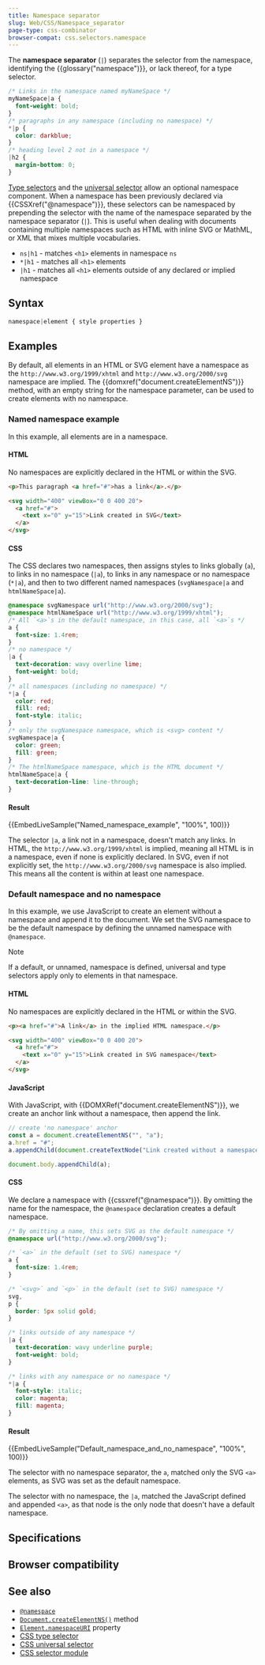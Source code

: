 ```yaml
---
title: Namespace separator
slug: Web/CSS/Namespace_separator
page-type: css-combinator
browser-compat: css.selectors.namespace
---
```




The **namespace separator** (`|`) separates the selector from the namespace, identifying the {{glossary("namespace")}}, or lack thereof, for a type selector.

```css
/* Links in the namespace named myNameSpace */
myNameSpace|a {
  font-weight: bold;
}
/* paragraphs in any namespace (including no namespace) */
*|p {
  color: darkblue;
}
/* heading level 2 not in a namespace */
|h2 {
  margin-bottom: 0;
}
```

[Type selectors](/Web/CSS/Type_selectors) and the [universal selector](/Web/CSS/Universal_selectors) allow an optional namespace component. When a namespace has been previously declared via {{CSSXref("@namespace")}}, these selectors can be namespaced by prepending the selector with the name of the namespace separated by the namespace separator (`|`). This is useful when dealing with documents containing multiple namespaces such as HTML with inline SVG or MathML, or XML that mixes multiple vocabularies.

- `ns|h1` - matches `<h1>` elements in namespace `ns`
- `*|h1` - matches all `<h1>` elements
- `|h1` - matches all `<h1>` elements outside of any declared or implied namespace

## Syntax

```css
namespace|element { style properties }
```

## Examples

By default, all elements in an HTML or SVG element have a namespace as the `http://www.w3.org/1999/xhtml` and `http://www.w3.org/2000/svg` namespace are implied. The {{domxref("document.createElementNS")}} method, with an empty string for the namespace parameter, can be used to create elements with no namespace.

### Named namespace example

In this example, all elements are in a namespace.

#### HTML

No namespaces are explicitly declared in the HTML or within the SVG.

```html
<p>This paragraph <a href="#">has a link</a>.</p>

<svg width="400" viewBox="0 0 400 20">
  <a href="#">
    <text x="0" y="15">Link created in SVG</text>
  </a>
</svg>
```

#### CSS

The CSS declares two namespaces, then assigns styles to links globally (`a`), to links in no namespace (`|a`), to links in any namespace or no namespace (`*|a`), and then to two different named namespaces (`svgNamespace|a` and `htmlNameSpace|a`).

```css
@namespace svgNamespace url("http://www.w3.org/2000/svg");
@namespace htmlNameSpace url("http://www.w3.org/1999/xhtml");
/* All `<a>`s in the default namespace, in this case, all `<a>`s */
a {
  font-size: 1.4rem;
}
/* no namespace */
|a {
  text-decoration: wavy overline lime;
  font-weight: bold;
}
/* all namespaces (including no namespace) */
*|a {
  color: red;
  fill: red;
  font-style: italic;
}
/* only the svgNamespace namespace, which is <svg> content */
svgNamespace|a {
  color: green;
  fill: green;
}
/* The htmlNameSpace namespace, which is the HTML document */
htmlNameSpace|a {
  text-decoration-line: line-through;
}
```

#### Result

{{EmbedLiveSample("Named_namespace_example", "100%", 100)}}

The selector `|a`, a link not in a namespace, doesn't match any links. In HTML, the `http://www.w3.org/1999/xhtml` is implied, meaning all HTML is in a namespace, even if none is explicitly declared. In SVG, even if not explicitly set, the `http://www.w3.org/2000/svg` namespace is also implied. This means all the content is within at least one namespace.

### Default namespace and no namespace

In this example, we use JavaScript to create an element without a namespace and append it to the document. We set the SVG namespace to be the default namespace by defining the unnamed namespace with `@namespace`.

> [!NOTE]
> If a default, or unnamed, namespace is defined, universal and type selectors apply only to elements in that namespace.

#### HTML

No namespaces are explicitly declared in the HTML or within the SVG.

```html
<p><a href="#">A link</a> in the implied HTML namespace.</p>

<svg width="400" viewBox="0 0 400 20">
  <a href="#">
    <text x="0" y="15">Link created in SVG namespace</text>
  </a>
</svg>
```

#### JavaScript

With JavaScript, with {{DOMXRef("document.createElementNS")}}, we create an anchor link without a namespace, then append the link.

```js
// create 'no namespace' anchor
const a = document.createElementNS("", "a");
a.href = "#";
a.appendChild(document.createTextNode("Link created without a namespace"));

document.body.appendChild(a);
```

#### CSS

We declare a namespace with {{cssxref("@namespace")}}. By omitting the name for the namespace, the `@namespace` declaration creates a default namespace.

```css
/* By omitting a name, this sets SVG as the default namespace */
@namespace url("http://www.w3.org/2000/svg");

/* `<a>` in the default (set to SVG) namespace */
a {
  font-size: 1.4rem;
}

/* `<svg>` and `<p>` in the default (set to SVG) namespace */
svg,
p {
  border: 5px solid gold;
}

/* links outside of any namespace */
|a {
  text-decoration: wavy underline purple;
  font-weight: bold;
}

/* links with any namespace or no namespace */
*|a {
  font-style: italic;
  color: magenta;
  fill: magenta;
}
```

#### Result

{{EmbedLiveSample("Default_namespace_and_no_namespace", "100%", 100)}}

The selector with no namespace separator, the `a`, matched only the SVG `<a>` elements, as SVG was set as the default namespace.

The selector with no namespace, the `|a`, matched the JavaScript defined and appended `<a>`, as that node is the only node that doesn't have a default namespace.

## Specifications



## Browser compatibility



## See also

- [`@namespace`](/Web/CSS/@namespace)
- [`Document.createElementNS()`](/Web/API/Document/createElementNS) method
- [`Element.namespaceURI`](/Web/API/Element/namespaceURI) property
- [CSS type selector](/Web/CSS/Type_selectors)
- [CSS universal selector](/Web/CSS/Universal_selectors)
- [CSS selector module](/Web/CSS/CSS_selectors)
